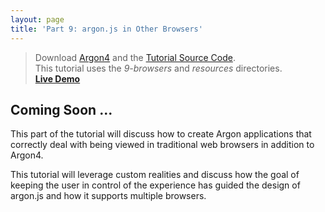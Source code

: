 ```yaml
---
layout: page
title: 'Part 9: argon.js in Other Browsers'
---
```

> Download [Argon4](http://argonjs.io/argon-app/) and the [Tutorial Source Code](https://github.com/argonjs/docs/tree/gh-pages/code). <br> This tutorial uses the *9-browsers* and *resources* directories.<br> **[Live Demo](/code/9-browsers)**

## Coming Soon ...

This part of the tutorial will discuss how to create Argon applications that correctly deal with being viewed in traditional web browsers in addition to Argon4.  

This tutorial will leverage custom realities and discuss how the goal of keeping the user in control of the experience has guided the design of argon.js and how it supports multiple browsers.

